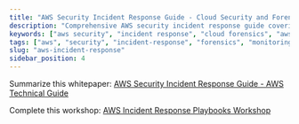 ```yaml
---
title: "AWS Security Incident Response Guide - Cloud Security and Forensics"
description: "Comprehensive AWS security incident response guide covering cloud forensics, security monitoring, incident playbooks, and threat response in AWS environments."
keywords: ["aws security", "incident response", "cloud forensics", "aws monitoring", "security playbooks", "threat response", "aws investigation"]
tags: ["aws", "security", "incident-response", "forensics", "monitoring"]
slug: "aws-incident-response"
sidebar_position: 4
---
```


Summarize this whitepaper: [AWS Security Incident Response Guide - AWS Technical Guide](https://docs.aws.amazon.com/pdfs/whitepapers/latest/aws-security-incident-response-guide/aws-security-incident-response-guide.pdf#aws-security-incident-response-guide)

Complete this workshop: [AWS Incident Response Playbooks Workshop](https://catalog.us-east-1.prod.workshops.aws/workshops/43742d64-6a5e-45ea-9339-cbb3fb26944e/en-US)
